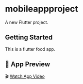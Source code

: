 # mobileappproject

A new Flutter project.

## Getting Started

This is a flutter food app.

## 📱 App Preview

🎬 [Watch App Video](https://raw.githubusercontent.com/hramani3014/flutter-food-app/main/Video/App%20Video.mp4)

